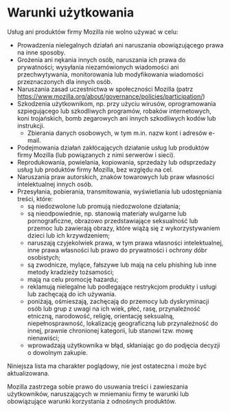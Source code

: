# Warunki użytkowania

Usług ani produktów firmy Mozilla nie wolno używać w celu:

* Prowadzenia nielegalnych działań ani naruszania obowiązującego prawa na inne sposoby.
* Grożenia ani nękania innych osób, naruszania ich prawa do prywatności; wysyłania niezamówionych wiadomości ani przechwytywania, monitorowania lub modyfikowania wiadomości przeznaczonych dla innych osób.
* Naruszania zasad uczestnictwa w społeczności Mozilla (patrz <https://www.mozilla.org/about/governance/policies/participation/>)
* Szkodzenia użytkownikom, np. przy użyciu wirusów, oprogramowania szpiegującego lub szkodliwych programów, robaków internetowych, koni trojańskich, bomb zegarowych ani innych szkodliwych kodów lub instrukcji.
    * Zbierania danych osobowych, w tym m.in. nazw kont i adresów e-mail.
* Podejmowania działań zakłócających działanie usług lub produktów firmy Mozilla (lub powiązanych z nimi serwerów i sieci).
* Reprodukowania, powielania, kopiowania, sprzedaży lub odsprzedaży usług lub produktów firmy Mozilla, bez względu na cel.
* Naruszania praw autorskich, znaków towarowych lub praw własności intelektualnej innych osób.
* Przesyłania, pobierania, transmitowania, wyświetlania lub udostępniania treści, które:
    * są niedozwolone lub promują niedozwolone działania;
    * są nieodpowiednie, np. stanowią materiały wulgarne lub pornograficzne, obrazowo przedstawiające seksualność lub przemoc lub zawierają obrazy, które wiążą się z wykorzystywaniem dzieci lub ich krzywdzeniem;
    * naruszają czyjekolwiek prawa, w tym prawa własności intelektualnej, inne prawa własności lub prawo do prywatności i ochrony dóbr osobistych;
    * są zwodnicze, mylące, fałszywe lub mają na celu phishing lub inne metody kradzieży tożsamości;
    * mają na celu promocję hazardu;
    * reklamują nielegalne lub podlegające restrykcjom produkty i usługi lub zachęcają do ich używania.
    * poniżają, ośmieszają, zachęcają do przemocy lub dyskryminacji osób lub grup z uwagi na ich wiek, płeć, rasę, przynależność etniczną, narodowość, religię, orientację seksualną, niepełnosprawność, lokalizację geograficzną lub przynależność do innej, prawnie chronionej kategorii, lub stanowi tzw. mowę nienawiści;
    * wprowadzają użytkownika w błąd, skłaniając go do podjęcia decyzji o dowolnym zakupie.

Niniejsza lista ma charakter poglądowy, nie jest ostateczna i może być aktualizowana.

Mozilla zastrzega sobie prawo do usuwania treści i zawieszania użytkowników, naruszających w mniemaniu firmy te warunki lub obowiązujące warunki korzystania z odnośnych produktów.
